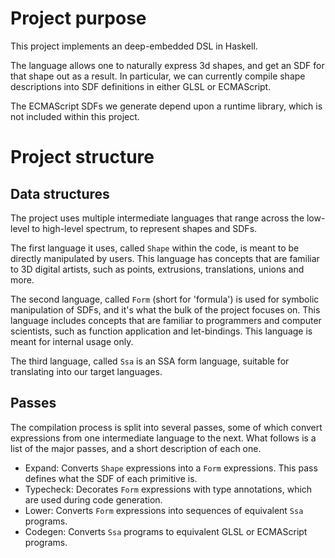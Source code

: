 # Project purpose

This project implements an deep-embedded DSL in Haskell.

The language allows one to naturally express 3d shapes, and get an SDF for that
shape out as a result. In particular, we can currently compile shape descriptions
into SDF definitions in either GLSL or ECMAScript.

The ECMAScript SDFs we generate depend upon a runtime library, which is not
included within this project.

# Project structure

## Data structures

The project uses multiple intermediate languages that range across the low-level
to high-level spectrum, to represent shapes and SDFs.

The first language it uses, called `Shape` within the code, is meant to be
directly manipulated by users. This language has concepts that are familiar to 3D
digital artists, such as points, extrusions, translations, unions and more.

The second language, called `Form` (short for 'formula') is used for symbolic
manipulation of SDFs, and it's what the bulk of the project focuses on. This
language includes concepts that are familiar to programmers and computer
scientists, such as function application and let-bindings. This language is meant
for internal usage only.

The third language, called `Ssa` is an SSA form language, suitable for
translating into our target languages.

## Passes

The compilation process is split into several passes, some of which convert
expressions from one intermediate language to the next. What follows is a list of
the major passes, and a short description of each one.

- Expand: Converts `Shape` expressions into a `Form` expressions. This pass
defines what the SDF of each primitive is.
- Typecheck: Decorates `Form` expressions with type annotations, which are used
during code generation.
- Lower: Converts `Form` expressions into sequences of equivalent `Ssa` programs.
- Codegen: Converts `Ssa` programs to equivalent GLSL or ECMAScript programs.
